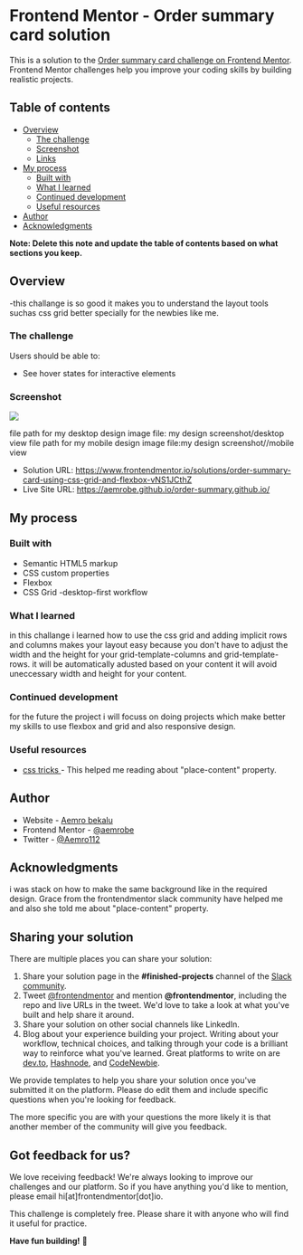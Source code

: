 # Frontend Mentor - Order summary card solution

This is a solution to the [Order summary card challenge on Frontend Mentor](https://www.frontendmentor.io/challenges/order-summary-component-QlPmajDUj). Frontend Mentor challenges help you improve your coding skills by building realistic projects.

## Table of contents

- [Overview](#overview)
  - [The challenge](#the-challenge)
  - [Screenshot](#screenshot)
  - [Links](#links)
- [My process](#my-process)
  - [Built with](#built-with)
  - [What I learned](#what-i-learned)
  - [Continued development](#continued-development)
  - [Useful resources](#useful-resources)
- [Author](#author)
- [Acknowledgments](#acknowledgments)

**Note: Delete this note and update the table of contents based on what sections you keep.**

## Overview

-this challange is so good it makes you to understand the layout tools suchas css grid better specially for the newbies like me.

### The challenge

Users should be able to:

- See hover states for interactive elements

### Screenshot

![](./screenshot.jpg)

file path for my desktop design image file: my design screenshot/desktop view
file path for my mobile design image file:my design screenshot//mobile view

- Solution URL: https://www.frontendmentor.io/solutions/order-summary-card-using-css-grid-and-flexbox-vNS1JCthZ
- Live Site URL: https://aemrobe.github.io/order-summary.github.io/

## My process

### Built with

- Semantic HTML5 markup
- CSS custom properties
- Flexbox
- CSS Grid
  -desktop-first workflow

### What I learned

in this challange i learned how to use the css grid and adding implicit rows and columns makes your layout easy because you don't have to adjust the width and the height for your grid-template-columns and grid-template-rows. it will be automatically adusted based on your content it will avoid uneccessary width and height for your content.

### Continued development

for the future the project i will focuss on doing projects which make better my skills to use flexbox and grid and also responsive design.

### Useful resources

- [css tricks ](https://css-tricks.com) - This helped me reading about "place-content" property.

## Author

- Website - [Aemro bekalu](https://www.your-site.com)
- Frontend Mentor - [@aemrobe](https://www.frontendmentor.io/profile/aemrobe)
- Twitter - [@Aemro112](https://www.twitter.com/Aemro112)

## Acknowledgments

i was stack on how to make the same background like in the required design.
Grace from the frontendmentor slack community have helped me and also she told me about "place-content" property.

## Sharing your solution

There are multiple places you can share your solution:

1. Share your solution page in the **#finished-projects** channel of the [Slack community](https://www.frontendmentor.io/slack).
2. Tweet [@frontendmentor](https://twitter.com/frontendmentor) and mention **@frontendmentor**, including the repo and live URLs in the tweet. We'd love to take a look at what you've built and help share it around.
3. Share your solution on other social channels like LinkedIn.
4. Blog about your experience building your project. Writing about your workflow, technical choices, and talking through your code is a brilliant way to reinforce what you've learned. Great platforms to write on are [dev.to](https://dev.to/), [Hashnode](https://hashnode.com/), and [CodeNewbie](https://community.codenewbie.org/).

We provide templates to help you share your solution once you've submitted it on the platform. Please do edit them and include specific questions when you're looking for feedback.

The more specific you are with your questions the more likely it is that another member of the community will give you feedback.

## Got feedback for us?

We love receiving feedback! We're always looking to improve our challenges and our platform. So if you have anything you'd like to mention, please email hi[at]frontendmentor[dot]io.

This challenge is completely free. Please share it with anyone who will find it useful for practice.

**Have fun building!** 🚀

